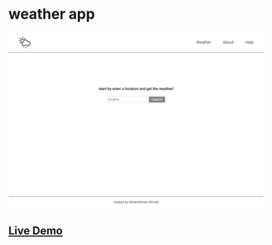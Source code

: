 # weather app

![screen shot](image.png)

## [Live Demo](https://abdelrahman-node-weather-app-2.herokuapp.com/)
